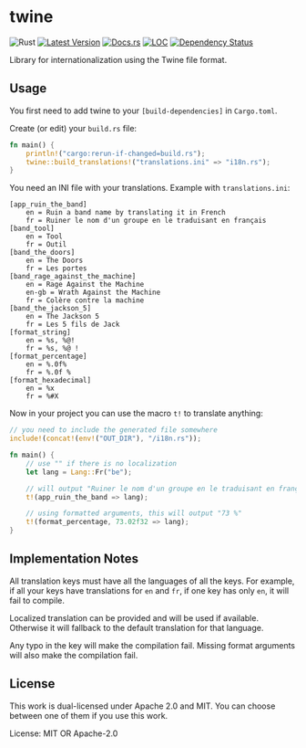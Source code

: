 # twine

![Rust](https://github.com/IMI-eRnD-Be/twine/workflows/Rust/badge.svg)
[![Latest Version](https://img.shields.io/crates/v/twine.svg)](https://crates.io/crates/twine)
[![Docs.rs](https://docs.rs/twine/badge.svg)](https://docs.rs/twine)
[![LOC](https://tokei.rs/b1/github/IMI-eRnD-Be/twine)](https://github.com/IMI-eRnD-Be/twine)
[![Dependency Status](https://deps.rs/repo/github/IMI-eRnD-Be/twine/status.svg)](https://deps.rs/repo/github/IMI-eRnD-Be/twine)

Library for internationalization using the Twine file format.

## Usage

You first need to add twine to your `[build-dependencies]` in `Cargo.toml`.

Create (or edit) your `build.rs` file:

```rust
fn main() {
    println!("cargo:rerun-if-changed=build.rs");
    twine::build_translations!("translations.ini" => "i18n.rs");
}
```

You need an INI file with your translations. Example with `translations.ini`:

```
[app_ruin_the_band]
    en = Ruin a band name by translating it in French
    fr = Ruiner le nom d'un groupe en le traduisant en français
[band_tool]
    en = Tool
    fr = Outil
[band_the_doors]
    en = The Doors
    fr = Les portes
[band_rage_against_the_machine]
    en = Rage Against the Machine
    en-gb = Wrath Against the Machine
    fr = Colère contre la machine
[band_the_jackson_5]
    en = The Jackson 5
    fr = Les 5 fils de Jack
[format_string]
    en = %s, %@!
    fr = %s, %@ !
[format_percentage]
    en = %.0f%
    fr = %.0f %
[format_hexadecimal]
    en = %x
    fr = %#X
```

Now in your project you can use the macro `t!` to translate anything:

```rust
// you need to include the generated file somewhere
include!(concat!(env!("OUT_DIR"), "/i18n.rs"));

fn main() {
    // use "" if there is no localization
    let lang = Lang::Fr("be");

    // will output "Ruiner le nom d'un groupe en le traduisant en français"
    t!(app_ruin_the_band => lang);

    // using formatted arguments, this will output "73 %"
    t!(format_percentage, 73.02f32 => lang);
}
```

## Implementation Notes

All translation keys must have all the languages of all the keys. For example, if all your keys
have translations for `en` and `fr`, if one key has only `en`, it will fail to compile.

Localized translation can be provided and will be used if available. Otherwise it will
fallback to the default translation for that language.

Any typo in the key will make the compilation fail. Missing format arguments will also make
the compilation fail.

## License

This work is dual-licensed under Apache 2.0 and MIT.
You can choose between one of them if you use this work.

License: MIT OR Apache-2.0
